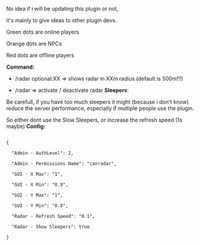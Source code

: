 No idea if i will be updating this plugin or not,

it's mainly to give ideas to other plugin devs.

Green dots are online players

Orange dots are NPCs

Red dots are offline players

**Command:**

- /radar optional:XX => shows radar in XXm radius (default is 500m!!!)

- /radar => activate / deactivate radar
**Sleepers**:

Be carefull, if you have too much sleepers it might (because i don't know) reduce the server performance, especially if multiple people use the plugin.

So either dont use the Slow Sleepers, or increase the refresh speed (1s maybe)
**Config:**

````

{

  "Admin - AuthLevel": 2,

  "Admin - Permissions Name": "canradar",

  "GUI - X Max": "1",

  "GUI - X Min": "0.9",

  "GUI - Y Max": "1",

  "GUI - Y Min": "0.8",

  "Radar - Refresh Speed": "0.1",

  "Radar - Show Sleepers": true

}

 
````